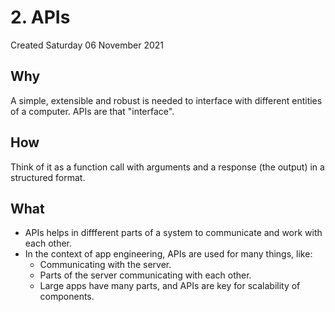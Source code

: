 # 2. APIs
Created Saturday 06 November 2021

## Why
A simple, extensible and robust is needed to interface with different entities of a computer.
APIs are that "interface".

## How
Think of it as a function call with arguments and a response (the output) in a structured format.

## What

* APIs helps in diffferent parts of a system to communicate and work with each other.
* In the context of app engineering, APIs are used for many things, like:
	* Communicating with the server.
	* Parts of the server communicating with each other.
	* Large apps have many parts, and APIs are key for scalability of components.


